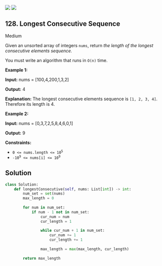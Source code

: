 [![](https://img.shields.io/github/stars/LeetCode-in-Python/LeetCode-in-Python?label=Stars&style=flat-square)](https://github.com/LeetCode-in-Python/LeetCode-in-Python)
[![](https://img.shields.io/github/forks/LeetCode-in-Python/LeetCode-in-Python?label=Fork%20me%20on%20GitHub%20&style=flat-square)](https://github.com/LeetCode-in-Python/LeetCode-in-Python/fork)

## 128\. Longest Consecutive Sequence

Medium

Given an unsorted array of integers `nums`, return _the length of the longest consecutive elements sequence._

You must write an algorithm that runs in `O(n)` time.

**Example 1:**

**Input:** nums = [100,4,200,1,3,2]

**Output:** 4

**Explanation:** The longest consecutive elements sequence is `[1, 2, 3, 4]`. Therefore its length is 4. 

**Example 2:**

**Input:** nums = [0,3,7,2,5,8,4,6,0,1]

**Output:** 9 

**Constraints:**

*   <code>0 <= nums.length <= 10<sup>5</sup></code>
*   <code>-10<sup>9</sup> <= nums[i] <= 10<sup>9</sup></code>



## Solution

```python
class Solution:
    def longestConsecutive(self, nums: List[int]) -> int:
        num_set = set(nums)
        max_length = 0
        
        for num in num_set:
            if num - 1 not in num_set:
                cur_num = num
                cur_length = 1
                
                while cur_num + 1 in num_set:
                    cur_num += 1
                    cur_length += 1
                
                max_length = max(max_length, cur_length)
        
        return max_length
```
